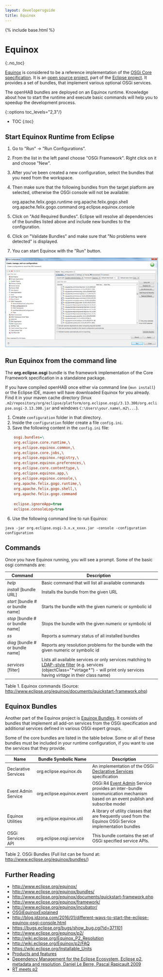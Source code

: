 ```yaml
---
layout: developersguide
title: Equinox
---
```


{% include base.html %}

# Equinox
{:.no_toc}

[Equinox][Equinox] is considered to be a reference implementation of the [OSGi Core specification][OSGi-Core].
It is an [open source project][Equinox-repo], part of the [Eclipse project][Eclipse].
It provides a set of bundles, that implement various optional OSGi services.

The openHAB bundles are deployed on an Equinox runtime.
Knowledge about how to start the runtime and execute basic commands will help you to speedup the development process.

{::options toc_levels="2,3"/}
* TOC
{:toc}

## Start Equinox Runtime from Eclipse

1. Go to "Run" -> "Run Configurations".
2. From the list in the left panel choose "OSGi Framework". Right click on it and choose "New".
3. After you've been created a new configuration, select the bundles that you need from the workspace.
4. Then make sure that the following bundles from the target platform are selected, otherwise the OSGi console will not be available:

    org.apache.felix.gogo.runtime
    org.apache.felix.gogo.shell
    org.apache.felix.gogo.command
    org.eclipse.equinox.console

5. Click on "Add Required Bundles". Eclipse will resolve all dependencies of the bundles listed above and include new bundles to the configuration.
6. Click on "Validate Bundles" and make sure that "No problems were detected" is displayed.
7. You can start Equinox with the "Run" button.

![Run Configurations dialog window](images/runconfiguration.png)

## Run Equinox from the command line

The **org.eclipse.osgi** bundle is the framework implementation of the Core Framework specification in a standalone package.

If you have compiled openHAB once either via command line (`mvn install`) or the Eclipse IDE,
maven will have downloaded Equinox for you already.
Find it in your maven cache directory (linux `.m2/repository/org/eclipse/platform/org.eclipse.osgi/3.13.300/org.eclipse.osgi-3.13.300.jar`
and windows `C:\Users\your.name\.m2\...`).

 1. Create `configuration` folder in that directory.
 2. Inside the `configuration` folder create a file `config.ini`.
 3. Save the following content in the `config.ini` file:

```ini
    osgi.bundles=\  
    org.eclipse.core.runtime,\  
    org.eclipse.equinox.common,\  
    org.eclipse.core.jobs,\  
    org.eclipse.equinox.registry,\  
    org.eclipse.equinox.preferences,\  
    org.eclipse.core.contenttype,\  
    org.eclipse.equinox.app,\  
    org.eclipse.equinox.console,\  
    org.apache.felix.gogo.runtime,\  
    org.apache.felix.gogo.shell,\  
    org.apache.felix.gogo.command  

    eclipse.ignoreApp=true  
    eclipse.consoleLog=true  
```

 6. Use the following command line to run Equinox:

```shell
java -jar org.eclipse.osgi-3.x.x_xxxx.jar -console -configuration configuration
```

## Commands

Once you have Equinox running, you will see a prompt. Some of the basic
osgi commands are:

| Command                           | Description                                                                                                                                                                                                                                                       |
|-----------------------------------|-------------------------------------------------------------------------------------------------------------------------------------------------------------------------------------------------------------------------------------------------------------------|
| *help*                            | Basic command that will list all available commands                                                                                                                                                                                                               |
| *install* [bundle URL]            | Installs the bundle from the given URL                                                                                                                                                                                                                            |
| *start* [bundle # or bundle name] | Starts the bundle with the given numeric or symbolic id                                                                                                                                                                                                           |
| *stop* [bundle # or bundle name]  | Stops the bundle with the given numeric or symbolic id                                                                                                                                                                                                            |
| *ss*                              | Reports a summary status of all installed bundles                                                                                                                                                                                                                 |
| *diag* [bundle # or bundle name]  | Reports any resolution problems for the bundle with the given numeric or symbolic id                                                                                                                                                                              |
| *services* [filter]               | Lists all available services or only services matching to [LDAP-style filter](http://www.ldapexplorer.com/en/manual/109010000-ldap-filter-syntax.htm) (e.g. services (objectClass="\*virtage\*") - will print only services having *virtage* in their class name) |

Table 1. Equinox commands (Source: <http://www.eclipse.org/equinox/documents/quickstart-framework.php>)

## Equinox Bundles

Another part of the Equinox project is [Equinox Bundles][Equinox-Bundles].
It consists of bundles that implement all add-on services from the OSGi specification and additional services defined in various OSGi expert groups.

Some of the core bundles are listed in the table below. Some or all of these bundles must be included in your runtime configuration, if you want to use the services that they provide.

 Name | Bundle Symbolic Name | Description
 -------- | -------- | --------
Declarative Services | org.eclipse.equinox.ds | An implementation of the OSGi [Declarative Services](osgids.html) specification
Event Admin Service | org.eclipse.equinox.event | OSGi R4 [Event Admin](https://osgi.org/javadoc/r4v42/org/osgi/service/event/EventAdmin.html) Service provides an inter-bundle communication mechanism based on an event publish and subscribe model
Equinox Utilities | org.eclipse.equinox.util | A library of utility classes that are frequently used from the Equinox OSGi Service implementation bundles
OSGi Services API | org.eclipse.osgi.service | This bundle contains the set of OSGi specified service APIs.  

Table 2. OSGi Bundles (Full list can be found at: <http://www.eclipse.org/equinox/bundles/>)

## Further Reading

- <http://www.eclipse.org/equinox/>
- <http://www.eclipse.org/equinox/bundles/>
- <http://www.eclipse.org/equinox/documents/quickstart-framework.php>
- <http://www.eclipse.org/equinox/framework/>
- <http://www.eclipse.org/equinox/incubator/>   
- [OSGiEquinoxExplained](https://eclipse.org/equinox/documents/eclipsist2007/EclipseSummitTurkey2007-OSGiEquinoxExplained.pdf)
- <http://blog.idzona.com/2016/01/different-ways-to-start-the-eclipse-equinox-osgi-console.html>
- <https://bugs.eclipse.org/bugs/show_bug.cgi?id=371101>  
- <http://www.eclipse.org/equinox/p2/>
- <http://wiki.eclipse.org/Equinox_P2_Resolution>
- <http://wiki.eclipse.org/Equinox/p2/FAQ>
- <https://wiki.eclipse.org/Installable_Units>  
- [Products and features](http://help.eclipse.org/mars/index.jsp?topic=%2Forg.eclipse.platform.doc.isv%2Fguide%2Fproduct_def.htm)   
- [Dependency Management for the Eclipse Ecosystem, Eclipse p2, metadata and resolution, Daniel Le Berre, Pascal Rapicault,2009](https://hal.archives-ouvertes.fr/hal-00870855/document)  
- [RT meets p2](https://bkapukaranov.wordpress.com/category/tech/virgo/)

[Equinox]: http://www.eclipse.org/equinox/
[OSGi-Core]: https://osgi.org/download/r5/osgi.core-5.0.0.pdf
[Equinox-repo]: http://git.eclipse.org/c/equinox/
[Eclipse]: https://eclipse.org/eclipse/
[Equinox-Bundles]: http://www.eclipse.org/equinox/bundles/
[Equinox-Incubator]: http://www.eclipse.org/equinox/incubator/
[p2]: http://www.eclipse.org/equinox/p2/
[Equinox-Server]: http://www.eclipse.org/equinox/incubator/server/
[products]: http://help.eclipse.org/mars/index.jsp?topic=%2Forg.eclipse.platform.doc.isv%2Fguide%2Fproduct_def.htm
[plugins]: http://help.eclipse.org/mars/index.jsp?topic=%2Forg.eclipse.platform.doc.isv%2Fguide%2Fproduct_def_plugins.htm&cp=2_0_21_2
[features]: http://help.eclipse.org/mars/index.jsp?topic=%2Forg.eclipse.platform.doc.isv%2Fguide%2Fproduct_def_feature.htm&cp=2_0_21_1
